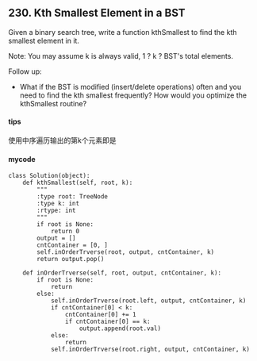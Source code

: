 ## 230. Kth Smallest Element in a BST

Given a binary search tree, write a function kthSmallest to find the kth smallest element in it.

Note: 
You may assume k is always valid, 1 ? k ? BST's total elements.

Follow up:
- What if the BST is modified (insert/delete operations) often and you need to find the kth smallest frequently? How would you optimize the kthSmallest routine?


#### tips
使用中序遍历输出的第k个元素即是

#### mycode

```
class Solution(object):
    def kthSmallest(self, root, k):
        """
        :type root: TreeNode
        :type k: int
        :rtype: int
        """
        if root is None:
            return 0
        output = []
        cntContainer = [0, ]
        self.inOrderTrverse(root, output, cntContainer, k)
        return output.pop()

    def inOrderTrverse(self, root, output, cntContainer, k):
        if root is None:
            return
        else:
            self.inOrderTrverse(root.left, output, cntContainer, k)
            if cntContainer[0] < k:
                cntContainer[0] += 1
                if cntContainer[0] == k:
                    output.append(root.val)
            else:
                return
            self.inOrderTrverse(root.right, output, cntContainer, k)
```
